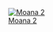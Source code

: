 <a class="item" href="https://drive.google.com/file/d/1-2yepn3M5bRmo_xyyNoJKMxvtA_PLuG4/view" target="_blank">
  <img src="https://drive.google.com/uc?export=view&id=1-2yepn3M5bRmo_xyyNoJKMxvtA_PLuG4" alt="Moana 2">
  <div class="item-title">Moana 2</div>
</a>

